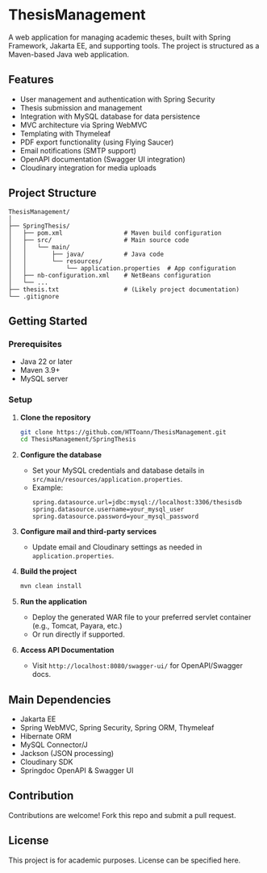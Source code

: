 # ThesisManagement

A web application for managing academic theses, built with Spring Framework, Jakarta EE, and supporting tools. The project is structured as a Maven-based Java web application.

## Features

- User management and authentication with Spring Security
- Thesis submission and management
- Integration with MySQL database for data persistence
- MVC architecture via Spring WebMVC
- Templating with Thymeleaf
- PDF export functionality (using Flying Saucer)
- Email notifications (SMTP support)
- OpenAPI documentation (Swagger UI integration)
- Cloudinary integration for media uploads

## Project Structure

```
ThesisManagement/
│
├── SpringThesis/
│   ├── pom.xml                 # Maven build configuration
│   ├── src/                    # Main source code
│   │   └── main/
│   │       ├── java/           # Java code
│   │       └── resources/
│   │           └── application.properties  # App configuration
│   ├── nb-configuration.xml    # NetBeans configuration
│   └── ...
├── thesis.txt                  # (Likely project documentation)
└── .gitignore
```

## Getting Started

### Prerequisites

- Java 22 or later
- Maven 3.9+
- MySQL server

### Setup

1. **Clone the repository**
   ```sh
   git clone https://github.com/HTToann/ThesisManagement.git
   cd ThesisManagement/SpringThesis
   ```

2. **Configure the database**
   - Set your MySQL credentials and database details in `src/main/resources/application.properties`.
   - Example:
     ```
     spring.datasource.url=jdbc:mysql://localhost:3306/thesisdb
     spring.datasource.username=your_mysql_user
     spring.datasource.password=your_mysql_password
     ```

3. **Configure mail and third-party services**
   - Update email and Cloudinary settings as needed in `application.properties`.

4. **Build the project**
   ```sh
   mvn clean install
   ```

5. **Run the application**
   - Deploy the generated WAR file to your preferred servlet container (e.g., Tomcat, Payara, etc.)
   - Or run directly if supported.

6. **Access API Documentation**
   - Visit `http://localhost:8080/swagger-ui/` for OpenAPI/Swagger docs.

## Main Dependencies

- Jakarta EE
- Spring WebMVC, Spring Security, Spring ORM, Thymeleaf
- Hibernate ORM
- MySQL Connector/J
- Jackson (JSON processing)
- Cloudinary SDK
- Springdoc OpenAPI & Swagger UI

## Contribution

Contributions are welcome! Fork this repo and submit a pull request.

## License

This project is for academic purposes. License can be specified here.
